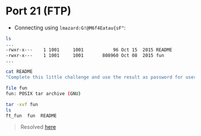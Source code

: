 # Port 21 (FTP)

- Connecting using `lmazard:G!@M6f4Eatau{sF"`:

```bash
ls
...
-rwxr-x---    1 1001     1001           96 Oct 15  2015 README
-rwxr-x---    1 1001     1001       808960 Oct 08  2015 fun
...
```

```bash
cat README
"Complete this little challenge and use the result as password for user 'laurie' to login in ssh"
```

```bash
file fun
fun: POSIX tar archive (GNU)
```

```bash
tar -xvf fun
ls
ft_fun  fun  README
```
> Resolved [here](../42challenges/ft_fun.md)
